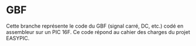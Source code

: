 # GBF 
Cette branche représente le code du GBF (signal carré, DC, etc.) codé en assembleur sur un PIC 16F. Ce code répond au cahier des charges du projet EASYPIC.
